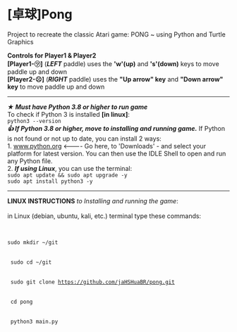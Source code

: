 # [卓球]Pong
Project to recreate the classic Atari game: PONG ~ using Python and Turtle Graphics

**Controls for Player1 & Player2**                                                                                                  
	**[Player1-㋡]** (**_LEFT_** paddle) uses the **'w'(up)** and **'s'(down)** keys to move paddle up and down               
	**[Player2-☹]** (**_RIGHT_** paddle) uses the **"Up arrow" key** and **"Down arrow" key** to move paddle up and down         
                                                                                                          
__________________________________________________________________________________________________________


**_★ Must have Python 3.8 or higher to run game_**<br>
	<t>To check if Python 3 is installed **[in linux]**:<br>
`python3 --version`<br>
**_👍 If Python 3.8 or higher, move to installing and running game._** If Python is not found or not up to date, you can install
2 ways:<br>
<t>1. www.python.org <---- Go here, to 'Downloads' - and select your platform for latest version. You can then use the IDLE Shell
to open and run any Python file.<br>
<t>2. **_If using Linux_**, you can use the terminal:<br>
`sudo apt update && sudo apt upgrade -y`<br>
`sudo apt install python3 -y`<br>


__________________________________________________________________________________________________________

**LINUX INSTRUCTIONS** _to Installing and running the game_:<br><br>
in Linux (debian, ubuntu, kali, etc.) terminal type these commands:<br><br>
<code>	
sudo mkdir ~/git      
</code><br>
<code>
sudo cd ~/git       
</code><br>
<code>
sudo git clone https://github.com/jaHSHuaBR/pong.git      
</code><br>
<code>
cd pong       
</code><br>
<code>
python3 main.py				
</code><br>
